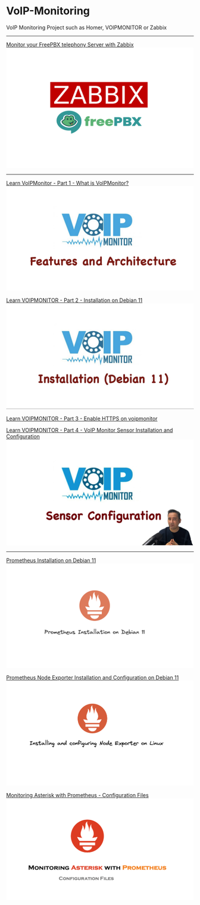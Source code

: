 # VoIP-Monitoring
VoIP Monitoring Project such as Homer, VOIPMONITOR or Zabbix

***
[Monitor your FreePBX telephony Server with Zabbix ](https://github.com/Omid-Mohajerani/VoIP-Monitoring/wiki/Monitoring-FreePBX-with-Zabbix)
[![Monitor your FreePBX telephony Server with Zabbix](https://github.com/Omid-Mohajerani/VoIP-Monitoring/blob/main/screenshots/Zabbix_FreePBX.png?raw=true)](https://github.com/Omid-Mohajerani/VoIP-Monitoring/wiki/Monitoring-FreePBX-with-Zabbix)

***
[Learn VoIPMonitor - Part 1 - What is VoIPMonitor? ](https://www.youtube.com/watch?v=klcd0Dmg9k4)
[![What is VoIPMonitor?](https://github.com/Omid-Mohajerani/VoIP-Monitoring/blob/main/screenshots/VoipMonitor_into-features-architecture.png?raw=true)](https://www.youtube.com/watch?v=klcd0Dmg9k4)


[Learn VOIPMONITOR - Part 2 - Installation on Debian 11](https://github.com/Omid-Mohajerani/VoIP-Monitoring/wiki/VoIPMonitor-Installation-%5BDebian-11%5D)
[![Install VoIPMonitor on Debian 11](https://github.com/Omid-Mohajerani/VoIP-Monitoring/blob/main/screenshots/voip_monitor_installation_on_Debian.png?raw=true)](https://www.youtube.com/watch?v=x0gNUcV41Fg)

[Learn VOIPMONITOR - Part 3 - Enable HTTPS on voipmonitor](https://github.com/Omid-Mohajerani/VoIP-Monitoring/wiki/Enable-SSL-for-voipmonitor)

[Learn VOIPMONITOR - Part 4 - VoIP Monitor Sensor Installation and Configuration](https://github.com/Omid-Mohajerani/VoIP-Monitoring/wiki/Installing-and-configuring-VoIPMonitor-Sensor-(Sniffer))
[![VoIP Monitor Sensor Installation and Configuration](https://github.com/Omid-Mohajerani/VoIP-Monitoring/blob/main/screenshots/voip_monitor_sensor_configuration.png?raw=true)](https://www.youtube.com/watch?v=x0gNUcV41Fg)


***

[Prometheus Installation on Debian 11](https://github.com/Omid-Mohajerani/VoIP-Monitoring/wiki/Prometheus-Installation-on-Debian-11)
[![Prometheus Installation on Debian 11](https://github.com/Omid-Mohajerani/VoIP-Monitoring/blob/main/screenshots/Prometheus_Installation_On_Debian11.png?raw=true)](https://github.com/Omid-Mohajerani/VoIP-Monitoring/wiki/Prometheus-Installation-on-Debian-11)


[Prometheus Node Exporter Installation and Configuration on Debian 11](https://github.com/Omid-Mohajerani/VoIP-Monitoring/wiki/Prometheus-Node-Exporter-Installation-and-Configuration-on-Debian-11)
[![Prometheus Node Exporter Installation and Configuration on Debian 11](https://github.com/Omid-Mohajerani/VoIP-Monitoring/blob/main/screenshots/Prometheus_Node_Exporter_On_Debian11.png?raw=true)](https://github.com/Omid-Mohajerani/VoIP-Monitoring/wiki/Prometheus-Node-Exporter-Installation-and-Configuration-on-Debian-11)


[Monitoring Asterisk with Prometheus - Configuration Files](https://github.com/Omid-Mohajerani/VoIP-Monitoring/wiki/Prometheus-Asterisk-Configuration-files)
[![Monitoring Asterisk with Prometheus - Configuration Files](https://github.com/Omid-Mohajerani/VoIP-Monitoring/blob/main/screenshots/Monitoring-Asterisk-Promtheus-config-files.png?raw=true)](https://github.com/Omid-Mohajerani/VoIP-Monitoring/wiki/Prometheus-Asterisk-Configuration-files)






